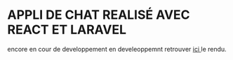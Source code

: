 <h1>APPLI DE CHAT REALISÉ AVEC REACT ET LARAVEL</h2>
encore en cour de developpement en develeoppemnt retrouver <a href="https://simplon-msg.herokuapp.com"> ici </a>le rendu.
